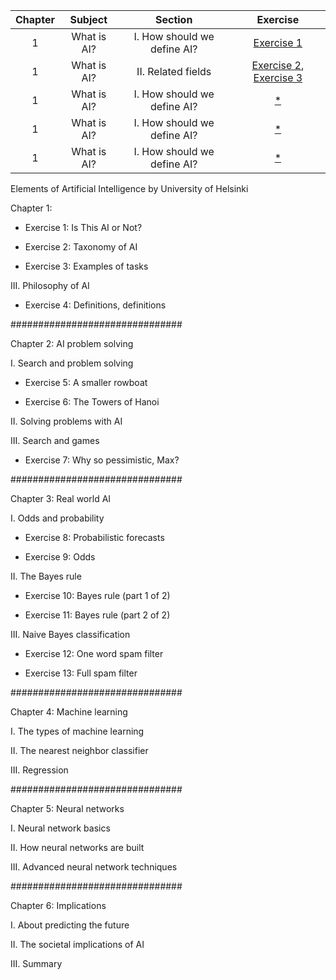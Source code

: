 |Chapter|            Subject          |           Section             |                Exercise              |
| :---: | :-------------------------: | :----------------------------: | :-------------------------------: |
|   1   |         What is AI?         |   I. How should we define AI? |[Exercise 1](/Exercise01-IsThisAIorNot.txt)| 
|   1   |         What is AI?         |   II. Related fields          |[Exercise 2](/Exercise02-TaxonomyOfAI.txt), [Exercise 3](/Exercise03-ExamplesOfTasks.txt)| 
|   1   |         What is AI?         |   I. How should we define AI? |[*](https://github.com/arslanugur/)| 
|   1   |         What is AI?         |   I. How should we define AI? |[*](https://github.com/arslanugur/)| 
|   1   |         What is AI?         |   I. How should we define AI? |[*](https://github.com/arslanugur/)|


Elements of Artificial Intelligence by University of Helsinki

Chapter 1: 



 - Exercise 1: Is This AI or Not?



 - Exercise 2: Taxonomy of AI
 - Exercise 3: Examples of tasks

III. Philosophy of AI

 - Exercise 4: Definitions, definitions

###############################

Chapter 2: AI problem solving

I. Search and problem solving

 - Exercise 5: A smaller rowboat

 - Exercise 6: The Towers of Hanoi

II. Solving problems with AI

III. Search and games

 - Exercise 7: Why so pessimistic, Max?

###############################

Chapter 3: Real world AI

I. Odds and probability

 - Exercise 8: Probabilistic forecasts

 - Exercise 9: Odds

II. The Bayes rule

 - Exercise 10: Bayes rule (part 1 of 2)

 - Exercise 11: Bayes rule (part 2 of 2)

III. Naive Bayes classification

 - Exercise 12: One word spam filter

 - Exercise 13: Full spam filter

###############################

Chapter 4: Machine learning

I. The types of machine learning

II. The nearest neighbor classifier

III. Regression

###############################

Chapter 5: Neural networks

I. Neural network basics

II. How neural networks are built

III. Advanced neural network techniques

###############################

Chapter 6: Implications

I. About predicting the future

II. The societal implications of AI

III. Summary
